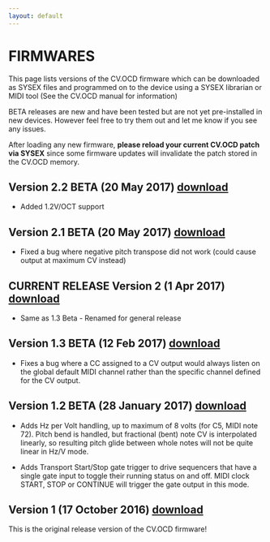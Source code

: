 ```yaml
---
layout: default
---
```


# FIRMWARES

This page lists versions of the CV.OCD firmware which can be downloaded as SYSEX files and programmed
on to the device using a SYSEX librarian or MIDI tool (See the CV.OCD manual for information)

BETA releases are new and have been tested but are not yet pre-installed in new devices. However
feel free to try them out and let me know if you see any issues.

After loading any new firmware, **please reload your current CV.OCD patch via SYSEX** since some firmware updates 
will invalidate the patch stored in the CV.OCD memory.

## Version 2.2 BETA (20 May 2017) [download](https://github.com/hotchk155/cvocd.a/raw/master/firmware/Release/Current/cvocd_rev2.2.syx)

- Added 1.2V/OCT support

## Version 2.1 BETA (20 May 2017) [download](https://github.com/hotchk155/cvocd.a/raw/master/firmware/Release/Current/cvocd_rev2.1.syx)

- Fixed a bug where negative pitch transpose did not work (could cause output at maximum CV instead)

## CURRENT RELEASE Version 2 (1 Apr 2017) [download](https://github.com/hotchk155/cvocd.a/raw/master/firmware/Release/Current/cvocd_rev2.0.syx)

- Same as 1.3 Beta - Renamed for general release

## Version 1.3 BETA (12 Feb 2017) [download](https://github.com/hotchk155/cvocd.a/raw/master/firmware/Release/Archive/cvocd_rev1.3beta.syx)

- Fixes a bug where a CC assigned to a CV output would always listen on the global default MIDI channel rather than the specific channel defined for the CV output.

## Version 1.2 BETA (28 January 2017) [download](https://github.com/hotchk155/cvocd.a/raw/master/firmware/Release/Archive/cvocd_rev1.2beta.syx)

- Adds Hz per Volt handling, up to maximum of 8 volts (for C5, MIDI note 72). Pitch bend is handled, but fractional (bent) note CV is interpolated linearly, so resulting pitch glide between whole notes will not be quite linear in Hz/V mode.

- Adds Transport Start/Stop gate trigger to drive sequencers that have a single gate input to toggle their running status on and off. MIDI clock START, STOP or CONTINUE will trigger the gate output in this mode.

## Version 1 (17 October 2016) [download](https://github.com/hotchk155/cvocd.a/raw/master/firmware/Release/Archive/cvocd_rev1.0.syx)

This is the original release version of the CV.OCD firmware!
